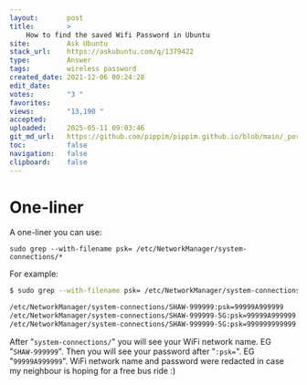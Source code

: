 ```yaml
---
layout:       post
title:        >
    How to find the saved Wifi Password in Ubuntu
site:         Ask Ubuntu
stack_url:    https://askubuntu.com/q/1379422
type:         Answer
tags:         wireless password
created_date: 2021-12-06 00:24:28
edit_date:    
votes:        "3 "
favorites:    
views:        "13,190 "
accepted:     
uploaded:     2025-05-11 09:03:46
git_md_url:   https://github.com/pippim/pippim.github.io/blob/main/_posts/2021/2021-12-06-How-to-find-the-saved-Wifi-Password-in-Ubuntu.md
toc:          false
navigation:   false
clipboard:    false
---
```


# One-liner
A one-liner you can use:

``` 
sudo grep --with-filename psk= /etc/NetworkManager/system-connections/*
```

For example:

``` bash
$ sudo grep --with-filename psk= /etc/NetworkManager/system-connections/*

/etc/NetworkManager/system-connections/SHAW-999999:psk=99999A999999
/etc/NetworkManager/system-connections/SHAW-999999-5G:psk=99999A999999
/etc/NetworkManager/system-connections/SHAW-999999-5G:psk=999999999999
```

After "`system-connections/`" you will see your WiFi network name. EG "`SHAW-999999`". Then you will see your password after "`:psk=`". EG "`99999A999999`". WiFi network name and password were redacted in case my neighbour is hoping for a free bus ride :)
